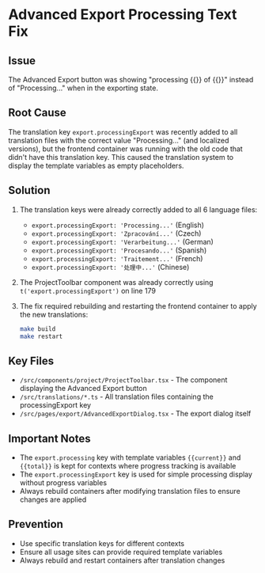 # Advanced Export Processing Text Fix

## Issue

The Advanced Export button was showing "processing {{}} of {{}}" instead of "Processing..." when in the exporting state.

## Root Cause

The translation key `export.processingExport` was recently added to all translation files with the correct value "Processing..." (and localized versions), but the frontend container was running with the old code that didn't have this translation key. This caused the translation system to display the template variables as empty placeholders.

## Solution

1. The translation keys were already correctly added to all 6 language files:
   - `export.processingExport: 'Processing...'` (English)
   - `export.processingExport: 'Zpracování...'` (Czech)
   - `export.processingExport: 'Verarbeitung...'` (German)
   - `export.processingExport: 'Procesando...'` (Spanish)
   - `export.processingExport: 'Traitement...'` (French)
   - `export.processingExport: '处理中...'` (Chinese)

2. The ProjectToolbar component was already correctly using `t('export.processingExport')` on line 179

3. The fix required rebuilding and restarting the frontend container to apply the new translations:
   ```bash
   make build
   make restart
   ```

## Key Files

- `/src/components/project/ProjectToolbar.tsx` - The component displaying the Advanced Export button
- `/src/translations/*.ts` - All translation files containing the processingExport key
- `/src/pages/export/AdvancedExportDialog.tsx` - The export dialog itself

## Important Notes

- The `export.processing` key with template variables `{{current}}` and `{{total}}` is kept for contexts where progress tracking is available
- The `export.processingExport` key is used for simple processing display without progress variables
- Always rebuild containers after modifying translation files to ensure changes are applied

## Prevention

- Use specific translation keys for different contexts
- Ensure all usage sites can provide required template variables
- Always rebuild and restart containers after translation changes
